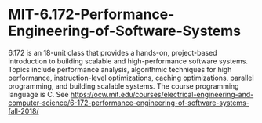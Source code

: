 # MIT-6.172-Performance-Engineering-of-Software-Systems
6.172 is an 18-unit class that provides a hands-on, project-based introduction to building scalable and high-performance software systems. Topics include performance analysis, algorithmic techniques for high performance, instruction-level optimizations, caching optimizations, parallel programming, and building scalable systems. The course programming language is C. See https://ocw.mit.edu/courses/electrical-engineering-and-computer-science/6-172-performance-engineering-of-software-systems-fall-2018/
